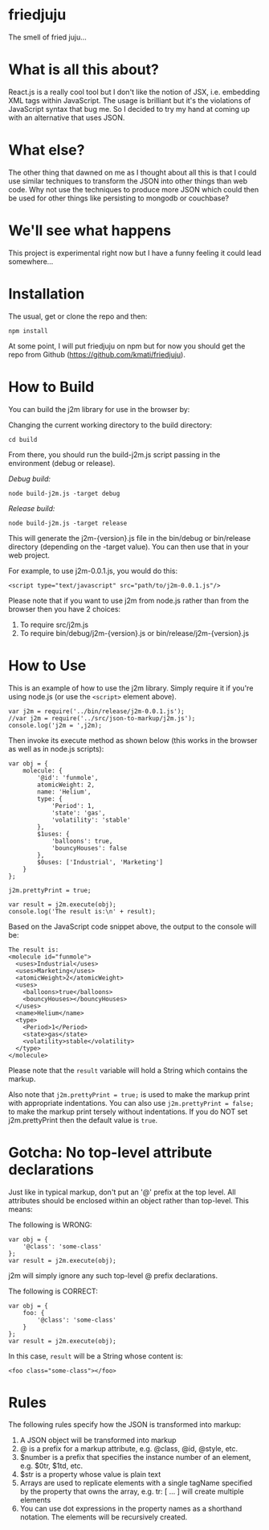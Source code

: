 # friedjuju

The smell of fried juju...

# What is all this about?

React.js is a really cool tool but I don't like the notion of JSX, i.e. embedding XML tags within JavaScript. The usage is brilliant but it's the violations of JavaScript syntax that bug me. So I decided to try my hand at coming up with an alternative that uses JSON.

# What else?

The other thing that dawned on me as I thought about all this is that I could use similar techniques to transform the JSON into other things than web code. Why not use the techniques to produce more JSON which could then be used for other things like persisting to mongodb or couchbase?

# We'll see what happens

This project is experimental right now but I have a funny feeling it could lead somewhere...

# Installation

The usual, get or clone the repo and then:

```
npm install
```

At some point, I will put friedjuju on npm but for now you should get the repo from Github (https://github.com/kmati/friedjuju).

# How to Build

You can build the j2m library for use in the browser by:

Changing the current working directory to the build directory:

```
cd build
```

From there, you should run the build-j2m.js script passing in the environment (debug or release).

*Debug build:*

```
node build-j2m.js -target debug
```

*Release build:*

```
node build-j2m.js -target release
```

This will generate the j2m-{version}.js file in the bin/debug or bin/release directory (depending on the -target value). You can then use that in your web project.

For example, to use j2m-0.0.1.js, you would do this:

```
<script type="text/javascript" src="path/to/j2m-0.0.1.js"/>
```

Please note that if you want to use j2m from node.js rather than from the browser then you have 2 choices:

1. To require src/j2m.js
2. To require bin/debug/j2m-{version}.js or bin/release/j2m-{version}.js

# How to Use

This is an example of how to use the j2m library. Simply require it if you're using node.js (or use the ```<script>``` element above).

```
var j2m = require('../bin/release/j2m-0.0.1.js');
//var j2m = require('../src/json-to-markup/j2m.js');
console.log('j2m = ',j2m);
```

Then invoke its execute method as shown below (this works in the browser as well as in node.js scripts):

```
var obj = {
	molecule: {
		'@id': 'funmole',
		atomicWeight: 2,
		name: 'Helium',
		type: {
			'Period': 1,
			'state': 'gas',
			'volatility': 'stable'
		},
		$1uses: {
			'balloons': true,
			'bouncyHouses': false
		},
		$0uses: ['Industrial', 'Marketing']
	}
};

j2m.prettyPrint = true;

var result = j2m.execute(obj);
console.log('The result is:\n' + result);
```

Based on the JavaScript code snippet above, the output to the console will be:

```
The result is:
<molecule id="funmole">
  <uses>Industrial</uses>
  <uses>Marketing</uses>
  <atomicWeight>2</atomicWeight>
  <uses>
    <balloons>true</balloons>
    <bouncyHouses></bouncyHouses>
  </uses>
  <name>Helium</name>
  <type>
    <Period>1</Period>
    <state>gas</state>
    <volatility>stable</volatility>
  </type>
</molecule>
```

Please note that the ```result``` variable will hold a String which contains the markup.

Also note that ```j2m.prettyPrint = true;``` is used to make the markup print with appropriate indentations. You can also use ```j2m.prettyPrint = false;``` to make the markup print tersely without indentations. If you do NOT set j2m.prettyPrint then the default value is ```true```.


# Gotcha: No top-level attribute declarations

Just like in typical markup, don't put an '@' prefix at the top level. All attributes should be enclosed within an object rather than top-level. This means:

The following is WRONG:

```
var obj = {
	'@class': 'some-class'
};
var result = j2m.execute(obj);
```

j2m will simply ignore any such top-level @ prefix declarations.

The following is CORRECT:

```
var obj = {
	foo: {
		'@class': 'some-class'
	}
};
var result = j2m.execute(obj);
```

In this case, ```result``` will be a String whose content is:

```
<foo class="some-class"></foo>
```

# Rules

The following rules specify how the JSON is transformed into markup:

1. A JSON object will be transformed into markup
2. @ is a prefix for a markup attribute, e.g. @class, @id, @style, etc.
3. $number is a prefix that specifies the instance number of an element, e.g. $0tr, $1td, etc.
4. $str is a property whose value is plain text
5. Arrays are used to replicate elements with a single tagName specified by the property that owns the array, e.g. tr: [ ... ] will create multiple <tr> elements
6. You can use dot expressions in the property names as a shorthand notation. The elements will be recursively created.
